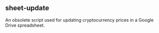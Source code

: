 ## sheet-update
An obsolete script used for updating cryptocurrency prices in a Google Drive spreadsheet. 
